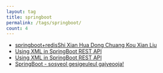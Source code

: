 ```yaml
---
layout: tag
title: springboot
permalink: /tags/springboot/
count: 4
---
```


- [springboot+redisShi Xian Hua Dong Chuang Kou Xian Liu ](https://blog.bitmap.us.kg/posts/268e55.html)
- [Using XML in SpringBoot REST API](/using-xml-in-springboot-rest-api.html)
- [Using XML in SpringBoot REST API](/using-xml-in-springboot-rest-api.html)
- [SpringBoot - sosyeol gesigeuleul gajyeooja!](https://jbb9229.github.io/blog/202007/spring-socialembed)
